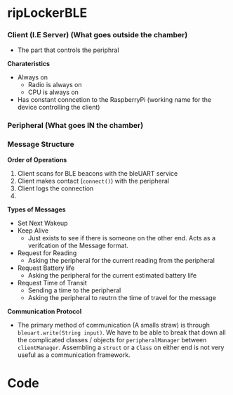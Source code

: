 # ripLockerBLE

### Client (I.E Server) (What goes outside the chamber)

- The part that controls the periphral

**Charateristics**
- Always on
    - Radio is always on
    - CPU is always on
- Has constant conncetion to the RaspberryPi (working name for the device controlling the client)

### Peripheral (What goes IN the chamber)

### Message Structure

**Order of Operations**

1. Client scans for BLE beacons with the bleUART service
2. Client makes contact (`connect()`) with the peripheral
3. Client logs the connection
4. 

**Types of Messages**

- Set Next Wakeup
- Keep Alive
    - Just exists to see if there is someone on the other end. Acts as a verifcation of the Message format.
- Request for Reading
    - Asking the peripheral for the current reading from the peripheral
- Request Battery life
    - Asking the peripheral for the current estimated battery life 
- Request Time of Transit 
    - Sending a time to the peripheral 
    - Asking the peripheral to reutrn the time of travel for the message


**Communication Protocol**

- The primary method of communication (A smalls straw) is through `bleuart.write(String input)`. We have to be able to break that down all the complicated classes / objects for `peripheralManager` between `clientManager`. Assembling a `struct` or a `Class` on either end is not very useful as a communication framework.

# Code

